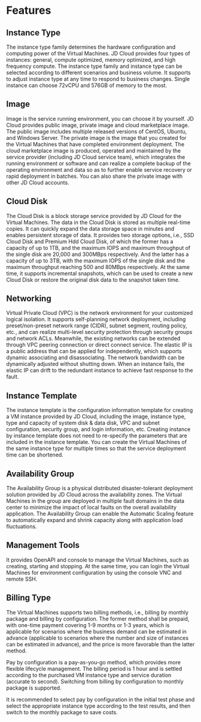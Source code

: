 # Features
## Instance Type
The instance type family determines the hardware configuration and computing power of the Virtual Machines. JD Cloud provides four types of instances: general, compute optimized, memory optimized, and high frequency compute. The instance type family and instance type can be selected according to different scenarios and business volume. It supports to adjust instance type at any time to respond to business changes. Single instance can choose 72vCPU and 576GB of memory to the most.
## Image
Image is the service running environment, you can choose it by yourself. JD Cloud provides public image, private image and cloud marketplace image.
The public image includes multiple released versions of CentOS, Ubuntu, and Windows Server. The private image is the image that you created for the Virtual Machines that have completed environment deployment. The cloud marketplace image is produced, operated and maintained by the service provider (including JD Cloud service team), which integrates the running environment or software and can realize a complete backup of the operating environment and data so as to further enable service recovery or rapid deployment in batches. You can also share the private image with other JD Cloud accounts.
## Cloud Disk
The Cloud Disk is a block storage service provided by JD Cloud for the Virtual Machines. The data in the Cloud Disk is stored as multiple real-time copies. It can quickly expand the data storage space in minutes and enables persistent storage of data. It provides two storage options, i.e., SSD Cloud Disk and Premium Hdd Cloud Disk, of which the former has a capacity of up to 1TB, and the maximum IOPS and maximum throughput of the single disk are 20,000 and 300MBps respectively. And the latter has a capacity of up to 3TB, with the maximum IOPS of the single disk and the maximum throughput reaching 500 and 80MBps respectively. At the same time, it supports incremental snapshots, which can be used to create a new Cloud Disk or restore the original disk data to the snapshot taken time.
## Networking
Virtual Private Cloud (VPC) is the network environment for your customized logical isolation. It supports self-planning network deployment, including preset/non-preset network range (CIDR), subnet segment, routing policy, etc., and can realize multi-level security protection through security groups and network ACLs. Meanwhile, the existing networks can be extended through VPC peering connection or direct connect service. The elastic IP is a public address that can be applied for independently, which supports dynamic associating and disassociating. The network bandwidth can be dynamically adjusted without shutting down. When an instance fails, the elastic IP can drift to the redundant instance to achieve fast response to the fault.
## Instance Template
The instance template is the configuration information template for creating a VM instance provided by JD Cloud, including the image, instance type, type and capacity of system disk & data disk, VPC and subnet configuration, security group, and login information, etc. Creating instance by instance template does not need to re-specify the parameters that are included in the instance template. You can create the Virtual Machines of the same instance type for multiple times so that the service deployment time can be shortened.
## Availability Group
The Availability Group is a physical distributed disaster-tolerant deployment solution provided by JD Cloud across the availability zones. The Virtual Machines in the group are deployed in multiple fault domains in the data center to minimize the impact of local faults on the overall availability application. The Availability Group can enable the Automatic Scaling feature to automatically expand and shrink capacity along with application load fluctuations.
## Management Tools
It provides OpenAPI and console to manage the Virtual Machines, such as creating, starting and stopping. At the same time, you can login the Virtual Machines for environment configuration by using the console VNC and remote SSH.
## Billing Type
The Virtual Machines supports two billing methods, i.e., billing by monthly package and billing by configuration. The former method shall be prepaid, with one-time payment covering 1-9 months or 1-3 years, which is applicable for scenarios where the business demand can be estimated in advance (applicable to scenarios where the number and size of instances can be estimated in advance), and the price is more favorable than the latter method.

Pay by configuration is a pay-as-you-go method, which provides more flexible lifecycle management. The billing period is 1 hour and is settled according to the purchased VM instance type and service duration (accurate to second). Switching from billing by configuration to monthly package is supported.

It is recommended to select pay by configuration in the initial test phase and select the appropriate instance type according to the test results, and then switch to the monthly package to save costs.